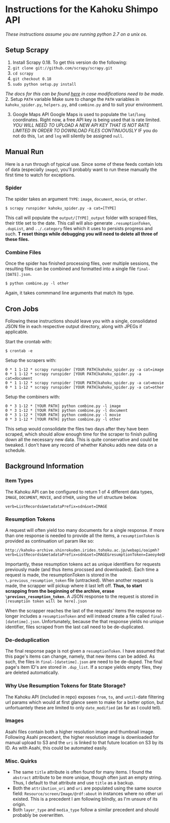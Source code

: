 # Instructions for the Kahoku Shimpo API
*These instructions assume you are running python 2.7 on a unix os.*

## Setup Scrapy
1. Install Scrapy 0.18. To get this version do the following:
 1. `git clone git://github.com/scrapy/scrapy.git`
 2. `cd scrapy`
 3. `git checkout 0.18`
 4. `sudo python setup.py install`
 
 *The docs for this can be found [here](https://doc.scrapy.org/en/0.18/intro/tutorial.html) in case modifications need to be made.*
2. Setup `PATH` variable
Make sure to change the `PATH` variables in `kahoku_spider.py`, `helpers.py`, and `combine.py` and to suit your environment.

3. Google Maps API
Google Maps is used to populate the `lat`/`long` coordinates. Right now, a free API key is being used that is rate limited. *YOU WILL NEED TO UPLOAD A NEW API KEY THAT IS NOT RATE LIMITED IN ORDER TO DOWNLOAD FILES CONTINUOUSLY* IF you do not do this, `lat` and `lng` will silently be assigned `null`.


## Manual Run 
Here is a run through of typical use. Since some of these feeds contain lots of data (especially `image`), you'll probably want to run these manually the first time to watch for exceptions.

### Spider
The spider takes an argument `TYPE`: `image`, `document`, `movie`, or `other`. 
```
$ scrapy runspider kahoku_spider.py -a cat=[TYPE]
```
This call will populate the `output/[TYPE]_output` folder with scraped files, their title set to the date. This call will also generate `.resumptionToken`, `.dupList`, and `../.category` files which it uses to persists progress and such. **T reset things while debugging you will need to delete all three of these files.**

### Combine Files
Once the spider has finished processing files, over multiple sessions, the resulting files can be combined and formatted into a single file `final-[DATE].json`.
```
$ python combine.py -l other
```
Again, it takes commmand line arguments that match its type.


## Cron Jobs
Following these instructions should leave you with a single, consolidated JSON file in each respective output directory, along with JPEGs if applicable. 

Start the crontab with:
```
$ crontab -e
``` 

Setup the scrapers with:
```
0 * 1 1-12 * scrapy runspider [YOUR PATH]kahoku_spider.py -a cat=image
0 * 1 1-12 * scrapy runspider [YOUR PATH]kahoku_spider.py -a cat=document
0 * 1 1-12 * scrapy runspider [YOUR PATH]kahoku_spider.py -a cat=movie
0 * 1 1-12 * scrapy runspider [YOUR PATH]kahoku_spider.py -a cat=other
```

Setup the combiners with:
```
0 * 3 1-12 * [YOUR PATH] python combine.py -l image
0 * 3 1-12 * [YOUR PATH] python combine.py -l document
0 * 3 1-12 * [YOUR PATH] python combine.py -l movie
0 * 3 1-12 * [YOUR PATH] python combine.py -l other
```

This setup would consolidate the files two days after they have been scraped, which should allow enough time for the scraper to finish pulling down all the necessary new data. This is quite conservative and could be tweaked. I don't have any record of whether Kahoku adds new data on a schedule.


## Background Information

### Item Types
The Kahoku API can be configured to return 1 of 4 different data types, `IMAGE`, `DOCUMENT`, `MOVIE`, and `OTHER`, using the url structure below.
```
verb=ListRecords&metadataPrefix=sdn&set=IMAGE
```

### Resumption Tokens
A request will often yield too many documents for a single response. If more than one response is needed to provide all the items, a `resumptionToken` is provided as continuation url param like so:
```
http://kahoku-archive.shinrokuden.irides.tohoku.ac.jp/webapi/oaipmh?verb=ListRecords&metadataPrefix=sdn&set=IMAGE&resumptionToken=Iaeoy4eQF_Msh6Q_Sv_dnA
```
Importantly, these resumption tokens act as unique identifiers for requests previously made (and thus items procssed and downloaded). Each time a request is made, the resumptionToken is stored in the `\.previous_resumption_token` file (untracked). When another request is made, the scrapper will pickup where it last left off. **Thus, to start scrapping from the beginning of the archive, erase `\previous_resumption_token`.** A JSON response to the request is stored in `[resumption token will be here].json`

When the scrapper reaches the last of the requests' items the response no longer includes a `resumptionToken` and will instead create a file called `final-[datetime].json`. Unfortunately, because the that response yields no unique identifier, files scraped from the last call need to be de-duplicated.

### De-deduplication
The final response page is not given a `resumptionToken`. I have assumed that this page's items can change, namely, that new items can be added. As such, the files in `final-[datetime].json` are need to be de-duped. The final page's item ID's are stored in `.dup_list`. If a scrape yields empty files, they are deleted automatically. 

### Why Use Resumption Tokens for State Storage?
The Kahoku API (included in repo) exposes `from`, `to`, and `until`-date filtering url params which would at first glance seem to make for a better option, but unfortuantely these are limited to only `date_modified` (as far as I could tell).

### Images
Asahi files contain both a higher resolution image and thumbnail image. Following Asahi precedent, the higher resolution image is downloaded for manual upload to S3 and the `uri` is linked to that future location on S3 by its ID. As with Asahi, this could be automated easily.

### Misc. Quirks
- The same `title` attribute is often found for many items. I found the `abstract` attribute to be more unique, though often just an empty string. Thus, I default to that attribute and use `title` as a backup.
- Both the `attribution_uri` and `uri` are populated using the same source field: `Resource/screen/Image/@rdf:about` in instances where no other uri existed. This is a precedent I am following blindly, as I'm unsure of its origin. 
- Both `layer_type` and `media_type` follow a similar precedent and should probably be overwritten. 
